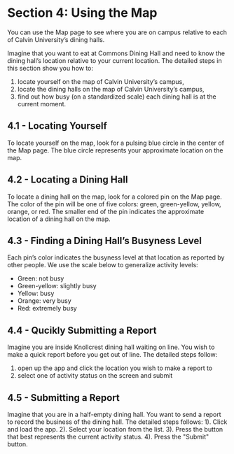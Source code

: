 # Section 4: Using the Map

You can use the Map page to see where you are on campus relative to each of Calvin University’s dining halls.

Imagine that you want to eat at Commons Dining Hall and need to know the dining hall’s location relative to your current location. The detailed steps in this section show you how to:
1) locate yourself on the map of Calvin University’s campus,
2) locate the dining halls on the map of Calvin University’s campus,
3) find out how busy (on a standardized scale) each dining hall is at the current moment.

## 4.1 - Locating Yourself

To locate yourself on the map, look for a pulsing blue circle in the center of the Map page. The blue circle represents your approximate location on the map.

## 4.2 - Locating a Dining Hall

To locate a dining hall on the map, look for a colored pin on the Map page. The color of the pin will be one of five colors: 
green, green-yellow, yellow, orange, or red. The smaller end of the pin indicates the approximate location of a dining hall on the map.

## 4.3 - Finding a Dining Hall’s Busyness Level

Each pin’s color indicates the busyness level at that location as reported by other people. 
We use the scale below to generalize activity levels:
- Green: not busy
- Green-yellow: slightly busy
- Yellow: busy
- Orange: very busy
- Red: extremely busy

## 4.4 - Qucikly Submitting a Report

Imagine you are inside Knollcrest dining hall waiting on line. You wish to make a quick report before you get out of line. The detailed steps follow:
1) open up the app and click the location you wish to make a report to
2) select one of activity status on the screen and submit

## 4.5 - Submitting a Report
Imagine that you are in a half-empty dining hall. You want to send a report to record the business of the dining hall. The detailed steps follows:
1). Click and load the app.
2). Select your location from the list. 
3). Press the button that best represents the current activity status.
4). Press the "Submit" button.


